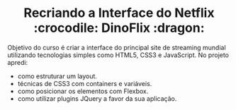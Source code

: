 <h1 align="center">  Recriando a Interface do Netflix  <br>:crocodile: DinoFlix :dragon:</h1>

Objetivo do curso é criar a interface do principal site de streaming mundial utilizando tecnologias simples como HTML5, CSS3 e JavaScript. No projeto apredi: 

- como estruturar um layout.
- técnicas de CSS3 com containers e variáveis. 
- como posicionar os elementos com Flexbox.
- como utilizar plugins JQuery a favor da sua aplicação.

